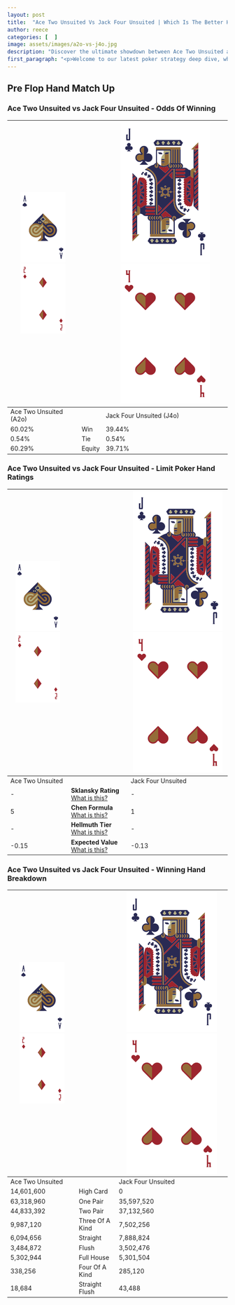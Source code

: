 ```yaml
---
layout: post
title:  "Ace Two Unsuited Vs Jack Four Unsuited | Which Is The Better Hand In Poker? A Complete Guide"
author: reece
categories: [  ]
image: assets/images/a2o-vs-j4o.jpg
description: "Discover the ultimate showdown between Ace Two Unsuited and Jack Four Unsuited in poker! Uncover the odds, strategies, and scenarios where one hand triumphs over the other. Get ready to up your poker game with this thrilling analysis."
first_paragraph: "<p>Welcome to our latest poker strategy deep dive, where we're pitting two distinct hands against each other in a high-stakes showdown: Ace Two Unsuited vs Jack Four Unsuited.</p><p>In the dynamic world of poker, every decision counts, and knowing which hand holds the upper hand is key to your success at the table.</p><p>In this article, we'll dissect these two hands, explore the scenarios where one dominates the other, and equip you with the knowledge to make strategic choices that can tip the odds in your favor.</p><p>Get ready to unravel the intriguing dynamics of these poker hands and elevate your game to new heights.</p>"
---
```




[comment]: # (sp0)

## Pre Flop Hand Match Up

<div class="table hand-ratings" markdown="1"> 



### Ace Two Unsuited vs Jack Four Unsuited - Odds Of Winning


    
| ![image info](assets/images/hand1/A.png) ![image info](assets/images/hand1/2o.png) |  | ![image info](assets/images/hand2/J.png) ![image info](assets/images/hand2/4o.png) |
| -------- | -------- | -------- |
| Ace Two Unsuited (A2o) |  | Jack Four Unsuited (J4o) |
| 60.02% | Win | 39.44% |
| 0.54% | Tie | 0.54% |
| 60.29% | Equity | 39.71% |




[comment]: # (sp1)



### Ace Two Unsuited vs Jack Four Unsuited - Limit Poker Hand Ratings


    
| ![image info](assets/images/hand1/A.png) ![image info](assets/images/hand1/2o.png) |  | ![image info](assets/images/hand2/J.png) ![image info](assets/images/hand2/4o.png) |
| -------- | -------- | -------- |
| Ace Two Unsuited |  | Jack Four Unsuited |
| - | **Sklansky Rating** [What is this?](/sklansky-rating-explained) | - |
| 5 | **Chen Formula** [What is this?](/chen-formula-explained) | 1 |
| - | **Hellmuth Tier** [What is this?](/Hellmuth-tier-explained) | - |
| -0.15 | **Expected Value** [What is this?](/expected-value-explained) | -0.13 |




[comment]: # (sp2)



### Ace Two Unsuited vs Jack Four Unsuited - Winning Hand Breakdown


    
| ![image info](assets/images/hand1/A.png) ![image info](assets/images/hand1/2o.png) |  | ![image info](assets/images/hand2/J.png) ![image info](assets/images/hand2/4o.png) |
| -------- | -------- | -------- |
| Ace Two Unsuited |  | Jack Four Unsuited |
| 14,601,600 | High Card | 0 |
| 63,318,960 | One Pair | 35,597,520 |
| 44,833,392 | Two Pair | 37,132,560 |
| 9,987,120 | Three Of A Kind | 7,502,256 |
| 6,094,656 | Straight | 7,888,824 |
| 3,484,872 | Flush | 3,502,476 |
| 5,302,944 | Full House | 5,301,504 |
| 338,256 | Four Of A Kind | 285,120 |
| 18,684 | Straight Flush | 43,488 |




[comment]: # (sp3)



</div>

[comment]: # (sp4)



[comment]: # (sp5)

